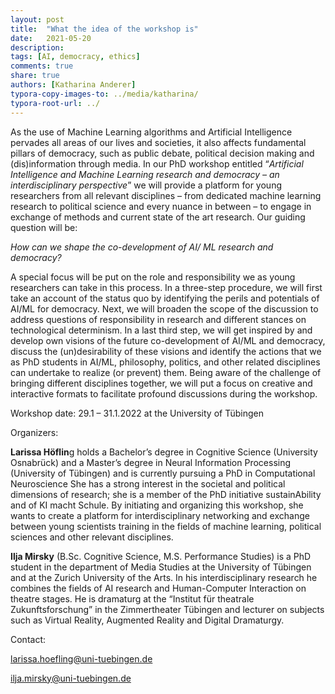 ```yaml
---
layout: post
title:  "What the idea of the workshop is"
date:   2021-05-20
description:
tags: [AI, democracy, ethics]
comments: true
share: true
authors: [Katharina Anderer]
typora-copy-images-to: ../media/katharina/
typora-root-url: ../
---
```




As the use of Machine Learning algorithms and Artificial Intelligence pervades all areas of
our lives and societies, it also affects fundamental pillars of democracy, such as public
debate, political decision making and (dis)information through media. In our PhD workshop
entitled “*Artificial Intelligence and Machine Learning research and democracy – an*
*interdisciplinary perspective*” we will provide a platform for young researchers from all
relevant disciplines – from dedicated machine learning research to political science and
every nuance in between – to engage in exchange of methods and current state of the art
research. Our guiding question will be:

*How can we shape the co-development of AI/ ML research and democracy?*

A special focus will be put on the role and responsibility we as young researchers can take
in this process. In a three-step procedure, we will first take an account of the status quo by
identifying the perils and potentials of AI/ML for democracy. Next, we will broaden the scope
of the discussion to address questions of responsibility in research and different stances on
technological determinism. In a last third step, we will get inspired by and develop own
visions of the future co-development of AI/ML and democracy, discuss the (un)desirability of
these visions and identify the actions that we as PhD students in AI/ML, philosophy, politics,
and other related disciplines can undertake to realize (or prevent) them. Being aware of the
challenge of bringing different disciplines together, we will put a focus on creative and
interactive formats to facilitate profound discussions during the workshop.





Workshop date: 29.1 – 31.1.2022 at the University of Tübingen



Organizers:

**Larissa Höflin**g holds a Bachelor’s degree in Cognitive Science (University Osnabrück) and a Master’s
degree in Neural Information Processing (University of Tübingen) and is currently pursuing a PhD in
Computational Neuroscience She has a strong interest in the societal and political dimensions of
research; she is a member of the PhD initiative sustainAbility and of KI macht Schule. By initiating and
organizing this workshop, she wants to create a platform for interdisciplinary networking and
exchange between young scientists training in the fields of machine learning, political sciences and
other relevant disciplines.

**Ilja Mirsky** (B.Sc. Cognitive Science, M.S. Performance Studies) is a PhD student in the department of
Media Studies at the University of Tübingen and at the Zurich University of the Arts. In his
interdisciplinary research he combines the fields of AI research and Human-Computer Interaction on
theatre stages. He is dramaturg at the “Institut für theatrale Zukunftsforschung” in the Zimmertheater
Tübingen and lecturer on subjects such as Virtual Reality, Augmented Reality and Digital Dramaturgy.

Contact:



<a href="mailto:larissa.hoefling@uni-tuebingen.de">larissa.hoefling@uni-tuebingen.de</a>



<a href="mailto:ilja.mirsky@uni-tuebingen.de">ilja.mirsky@uni-tuebingen.de</a>


